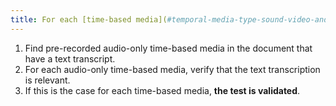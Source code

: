 ```yaml
---
title: For each [time-based media](#temporal-media-type-sound-video-and-synchronize) pre-recorded audio only, having a [text transcript](#temporal-media-textualtranscription), this one is it relevant (except in particular cases)?
---
```


1. Find pre-recorded audio-only time-based media in the document that have a text transcript.
2. For each audio-only time-based media, verify that the text transcription is relevant.
3. If this is the case for each time-based media, **the test is validated**.
